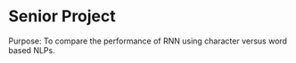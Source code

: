 # Senior Project

Purpose: To compare the performance of RNN using character versus word based NLPs.
